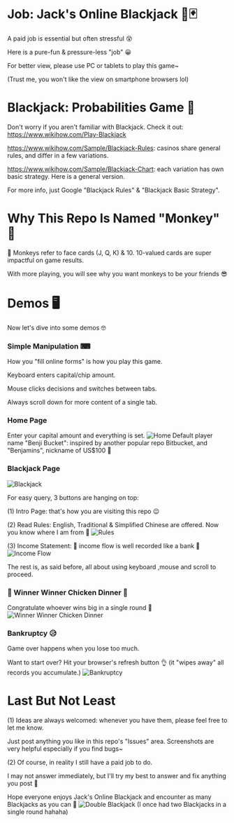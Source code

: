 # Job: Jack's Online Blackjack 🎰🃏
A paid job is essential but often stressful 😵

Here is a pure-fun & pressure-less "job" 😀

For better view, please use PC or tablets to play this game~

(Trust me, you won't like the view on smartphone browsers lol)

# Blackjack: Probabilities Game 🔢
Don't worry if you aren't familiar with Blackjack. Check it out: https://www.wikihow.com/Play-Blackjack

https://www.wikihow.com/Sample/Blackjack-Rules: casinos share general rules, and differ in a few variations.

https://www.wikihow.com/Sample/Blackjack-Chart: each variation has own basic strategy. Here is a general version.

For more info, just Google "Blackjack Rules" & "Blackjack Basic Strategy".

# Why This Repo Is Named "Monkey" 🤔
🐒 Monkeys refer to face cards (J, Q, K) & 10. 10-valued cards are super impactful on game results.

With more playing, you will see why you want monkeys to be your friends 😎

# Demos 🖥️
Now let's dive into some demos 🤓

### Simple Manipulation ⌨
How you "fill online forms" is how you play this game.

Keyboard enters capital/chip amount.

Mouse clicks decisions and switches between tabs.

Always scroll down for more content of a single tab.

### Home Page
Enter your capital amount and everything is set.
![Home](Demos/Home.jpg)
Default player name "Benji Bucket": inspired by another popular repo Bitbucket, and "Benjamins", nickname of US$100 🤪

### Blackjack Page
![Blackjack](Demos/Blackjack.jpg)

For easy query, 3 buttons are hanging on top:

(1) Intro Page: that's how you are visiting this repo 😉

(2) Read Rules: English, Traditional & Simplified Chinese are offered.
Now you know where I am from 🤭
![Rules](Demos/Multi-Language-Rules.jpg)

(3) Income Statement: 💸 income flow is well recorded like a bank 🏦
![Income Flow](Demos/Income-Flow.jpg)

The rest is, as said before, all about using keyboard ,mouse and scroll to proceed.

### 🎉 Winner Winner Chicken Dinner 🦃
Congratulate whoever wins big in a single round 🤑
![Winner Winner Chicken Dinner](Demos/Winner-Winner-Chicken-Dinner.jpg)

### Bankruptcy 😥
Game over happens when you lose too much.

Want to start over? Hit your browser's refresh button 👌 (it "wipes away" all records you accumulate.)
![Bankruptcy](Demos/Bankruptcy.jpg)

# Last But Not Least
(1) Ideas are always welcomed: whenever you have them, please feel free to let me know.

Just post anything you like in this repo's "Issues" area.
Screenshots are very helpful especially if you find bugs~

(2) Of course, in reality I still have a paid job to do.

I may not answer immediately, but I'll try my best to answer and fix anything you post 😬

Hope everyone enjoys Jack's Online Blackjack and encounter as many Blackjacks as you can 🍻
![Double Blackjack](Demos/Double-Blackjack.jpg)
(I once had two Blackjacks in a single round hahaha)
